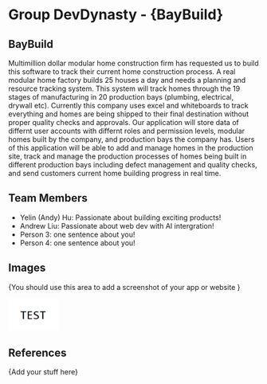 # Group DevDynasty - {BayBuild}

## BayBuild


Multimillion dollar modular home construction firm has requested us to build this software to track their current home construction process. 
A real modular home factory builds 25 houses a day and needs a planning and resource tracking system. This system will track homes through the 19 stages of manufacturing in 20 production bays (plumbing, electrical, drywall etc). Currently this company uses excel and whiteboards to track everything and homes are being shipped to their final destination without proper quality checks and approvals. 
Our application will store data of differnt user accounts with differnt roles and permission levels, modular homes built by the company, and production bays the company has. Users of this application will be able to add and manage homes in the production site, track and manage the production processes of homes being built in different production bays including defect management and quality checks, and send customers current home building progress in real time.



## Team Members

- Yelin (Andy) Hu: Passionate about building exciting products!
- Andrew Liu: Passionate about web dev with AI intergration!
- Person 3: one sentence about you!
- Person 4: one sentence about you!

## Images

{You should use this area to add a screenshot of your app or website }

<img src ="images/test.png" width="100px">

## References

{Add your stuff here}



